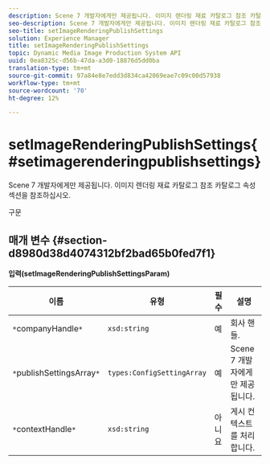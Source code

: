 ```yaml
---
description: Scene 7 개발자에게만 제공됩니다. 이미지 렌더링 재료 카탈로그 참조 카탈로그 속성 섹션을 참조하십시오.
seo-description: Scene 7 개발자에게만 제공됩니다. 이미지 렌더링 재료 카탈로그 참조 카탈로그 속성 섹션을 참조하십시오.
seo-title: setImageRenderingPublishSettings
solution: Experience Manager
title: setImageRenderingPublishSettings
topic: Dynamic Media Image Production System API
uuid: 0ea8325c-d56b-47da-a3d0-18876d5dd0ba
translation-type: tm+mt
source-git-commit: 97a84e8e7edd3d834ca42069eae7c09c00d57938
workflow-type: tm+mt
source-wordcount: '70'
ht-degree: 12%

---
```



# setImageRenderingPublishSettings{#setimagerenderingpublishsettings}

Scene 7 개발자에게만 제공됩니다. 이미지 렌더링 재료 카탈로그 참조 카탈로그 속성 섹션을 참조하십시오.

구문

## 매개 변수 {#section-d8980d38d4074312bf2bad65b0fed7f1}

**입력(setImageRenderingPublishSettingsParam)**

| 이름 | 유형 | 필수 | 설명 |
|---|---|---|---|
| `*`companyHandle`*` | `xsd:string` | 예 | 회사 핸들. |
| `*`publishSettingsArray`*` | `types:ConfigSettingArray` | 예 | Scene 7 개발자에게만 제공됩니다. |
| `*`contextHandle`*` | `xsd:string` | 아니요 | 게시 컨텍스트를 처리합니다. |

